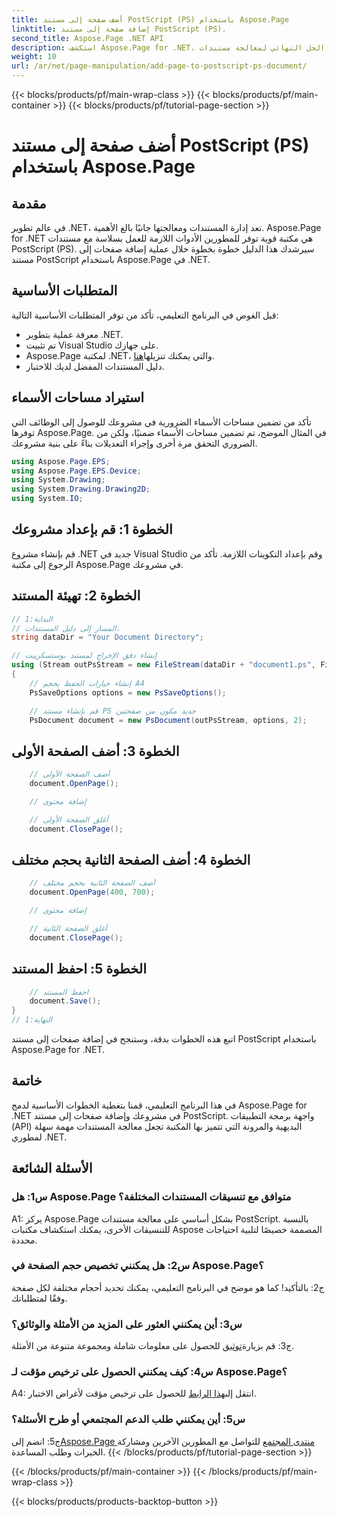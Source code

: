 ```yaml
---
title: أضف صفحة إلى مستند PostScript (PS) باستخدام Aspose.Page
linktitle: إضافة صفحة إلى مستند PostScript (PS).
second_title: Aspose.Page .NET API
description: استكشف Aspose.Page for .NET، وهو الحل النهائي لمعالجة مستندات PostScript بشكل سلس في مشاريع .NET الخاصة بك.
weight: 10
url: /ar/net/page-manipulation/add-page-to-postscript-ps-document/
---
```


{{< blocks/products/pf/main-wrap-class >}}
{{< blocks/products/pf/main-container >}}
{{< blocks/products/pf/tutorial-page-section >}}

# أضف صفحة إلى مستند PostScript (PS) باستخدام Aspose.Page

## مقدمة

في عالم تطوير .NET، تعد إدارة المستندات ومعالجتها جانبًا بالغ الأهمية. Aspose.Page for .NET هي مكتبة قوية توفر للمطورين الأدوات اللازمة للعمل بسلاسة مع مستندات PostScript (PS). سيرشدك هذا الدليل خطوة بخطوة خلال عملية إضافة صفحات إلى مستند PostScript باستخدام Aspose.Page في .NET.

## المتطلبات الأساسية

قبل الغوص في البرنامج التعليمي، تأكد من توفر المتطلبات الأساسية التالية:

- معرفة عملية بتطوير .NET.
- تم تثبيت Visual Studio على جهازك.
-  Aspose.Page لمكتبة .NET، والتي يمكنك تنزيلها[هنا](https://releases.aspose.com/page/net/).
- دليل المستندات المفضل لديك للاختبار.

## استيراد مساحات الأسماء

تأكد من تضمين مساحات الأسماء الضرورية في مشروعك للوصول إلى الوظائف التي توفرها Aspose.Page. في المثال الموضح، تم تضمين مساحات الأسماء ضمنيًا، ولكن من الضروري التحقق مرة أخرى وإجراء التعديلات بناءً على بنية مشروعك.

```csharp
using Aspose.Page.EPS;
using Aspose.Page.EPS.Device;
using System.Drawing;
using System.Drawing.Drawing2D;
using System.IO;
```

## الخطوة 1: قم بإعداد مشروعك

قم بإنشاء مشروع .NET جديد في Visual Studio وقم بإعداد التكوينات اللازمة. تأكد من الرجوع إلى مكتبة Aspose.Page في مشروعك.

## الخطوة 2: تهيئة المستند

```csharp
// البداية:1
// المسار إلى دليل المستندات.
string dataDir = "Your Document Directory";

// إنشاء دفق الإخراج لمستند بوستسكريبت
using (Stream outPsStream = new FileStream(dataDir + "document1.ps", FileMode.Create))
{
    // إنشاء خيارات الحفظ بحجم A4
    PsSaveOptions options = new PsSaveOptions();

    // قم بإنشاء مستند PS جديد مكون من صفحتين
    PsDocument document = new PsDocument(outPsStream, options, 2);
```

## الخطوة 3: أضف الصفحة الأولى

```csharp
    // أضف الصفحة الأولى
    document.OpenPage();

    // إضافة محتوى

    // أغلق الصفحة الأولى
    document.ClosePage();
```

## الخطوة 4: أضف الصفحة الثانية بحجم مختلف

```csharp
    // أضف الصفحة الثانية بحجم مختلف
    document.OpenPage(400, 700);

    // إضافة محتوى

    // أغلق الصفحة الثانية
    document.ClosePage();
```

## الخطوة 5: احفظ المستند

```csharp
    // احفظ المستند
    document.Save();
}
// النهاية:1
```

اتبع هذه الخطوات بدقة، وستنجح في إضافة صفحات إلى مستند PostScript باستخدام Aspose.Page for .NET.

## خاتمة

في هذا البرنامج التعليمي، قمنا بتغطية الخطوات الأساسية لدمج Aspose.Page for .NET في مشروعك وإضافة صفحات إلى مستند PostScript. واجهة برمجة التطبيقات (API) البديهية والمرونة التي تتميز بها المكتبة تجعل معالجة المستندات مهمة سهلة لمطوري .NET.

## الأسئلة الشائعة

### س1: هل Aspose.Page متوافق مع تنسيقات المستندات المختلفة؟

A1: يركز Aspose.Page بشكل أساسي على معالجة مستندات PostScript. بالنسبة للتنسيقات الأخرى، يمكنك استكشاف مكتبات Aspose المصممة خصيصًا لتلبية احتياجات محددة.

### س2: هل يمكنني تخصيص حجم الصفحة في Aspose.Page؟

ج2: بالتأكيد! كما هو موضح في البرنامج التعليمي، يمكنك تحديد أحجام مختلفة لكل صفحة وفقًا لمتطلباتك.

### س3: أين يمكنني العثور على المزيد من الأمثلة والوثائق؟

 ج3: قم بزيارة[توثيق](https://reference.aspose.com/page/net/) للحصول على معلومات شاملة ومجموعة متنوعة من الأمثلة.

### س4: كيف يمكنني الحصول على ترخيص مؤقت لـ Aspose.Page؟

 A4: انتقل إلى[هذا الرابط](https://purchase.aspose.com/temporary-license/) للحصول على ترخيص مؤقت لأغراض الاختبار.

### س5: أين يمكنني طلب الدعم المجتمعي أو طرح الأسئلة؟

 ج5: انضم إلى[Aspose.Page منتدى المجتمع](https://forum.aspose.com/c/page/39) للتواصل مع المطورين الآخرين ومشاركة الخبرات وطلب المساعدة.
{{< /blocks/products/pf/tutorial-page-section >}}

{{< /blocks/products/pf/main-container >}}
{{< /blocks/products/pf/main-wrap-class >}}

{{< blocks/products/products-backtop-button >}}
